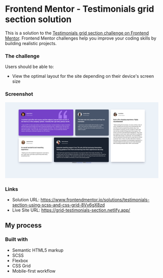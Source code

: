 # Frontend Mentor - Testimonials grid section solution

This is a solution to the [Testimonials grid section challenge on Frontend Mentor](https://www.frontendmentor.io/challenges/testimonials-grid-section-Nnw6J7Un7). Frontend Mentor challenges help you improve your coding skills by building realistic projects.

### The challenge

Users should be able to:

- View the optimal layout for the site depending on their device's screen size

### Screenshot

![](./images/Screenshot.png)

### Links

- Solution URL: https://www.frontendmentor.io/solutions/testimonials-section-using-scss-and-css-grid-8Vv6gX8zd
- Live Site URL: https://grid-testimonials-section.netlify.app/

## My process

### Built with

- Semantic HTML5 markup
- SCSS
- Flexbox
- CSS Grid
- Mobile-first workflow

